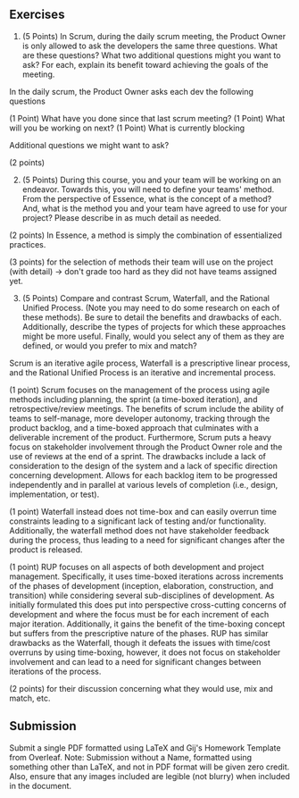 ## Exercises

1. (5 Points) In Scrum, during the daily scrum meeting, the Product Owner is only allowed to ask the developers the same three questions. What are these questions? What two additional questions might you want to ask? For each, explain its benefit toward achieving the goals of the meeting.

In the daily scrum, the Product Owner asks each dev the following questions

(1 Point) What have you done since that last scrum meeting?
(1 Point) What will you be working on next?
(1 Point) What is currently blocking

Additional questions we might want to ask?

(2 points) <Anything reasonable>

2. (5 Points) During this course, you and your team will be working on an endeavor. Towards this, you will need to define your teams' method. From the perspective of Essence, what is the concept of a method? And, what is the method you and your team have agreed to use for your project? Please describe in as much detail as needed.

(2 points) In Essence, a method is simply the combination of essentialized practices.

(3 points) for the selection of methods their team will use on the project (with detail) -> don't grade too hard as they did not have teams assigned yet.

3. (5 Points) Compare and contrast Scrum, Waterfall, and the Rational Unified Process. (Note you may need to do some research on each of these methods). Be sure to detail the benefits and drawbacks of each. Additionally, describe the types of projects for which these approaches might be more useful. Finally, would you select any of them as they are defined, or would you prefer to mix and match?

Scrum is an iterative agile process, Waterfall is a prescriptive linear process, and the Rational Unified Process is an iterative and incremental process.

(1 point) Scrum focuses on the management of the process using agile methods including planning, the sprint (a time-boxed iteration), and retrospective/review meetings. The benefits of scrum include the ability of teams to self-manage, more developer autonomy, tracking through the product backlog, and a time-boxed approach that culminates with a deliverable increment of the product. Furthermore, Scrum puts a heavy focus on stakeholder involvement through the Product Owner role and the use of reviews at the end of a sprint. The drawbacks include a lack of consideration to the design of the system and a lack of specific direction concerning development. Allows for each backlog item to be progressed independently and in parallel at various levels of completion (i.e., design, implementation, or test).

(1 point) Waterfall instead does not time-box and can easily overrun time constraints leading to a significant lack of testing and/or functionality. Additionally, the waterfall method does not have stakeholder feedback during the process, thus leading to a need for significant changes after the product is released.

(1 point) RUP focuses on all aspects of both development and project management. Specifically, it uses time-boxed iterations across increments of the phases of development (inception, elaboration, construction, and transition) while considering several sub-disciplines of development. As initially formulated this does put into perspective cross-cutting concerns of development and where the focus must be for each increment of each major iteration. Additionally, it gains the benefit of the time-boxing concept but suffers from the prescriptive nature of the phases. RUP has similar drawbacks as the Waterfall, though it defeats the issues with time/cost overruns by using time-boxing, however, it does not focus on stakeholder involvement and can lead to a need for significant changes between iterations of the process.

(2 points) for their discussion concerning what they would use, mix and match, etc.


## Submission

Submit a single PDF formatted using LaTeX and Gij's Homework Template from Overleaf. Note: Submission without a Name, formatted using something other than LaTeX, and not in PDF format will be given zero credit. Also, ensure that any images included are legible (not blurry) when included in the document.
